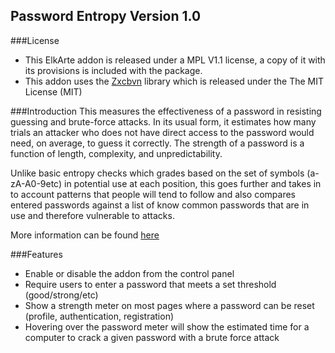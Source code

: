 ## Password Entropy Version 1.0

###License
 - This ElkArte addon is released under a MPL V1.1 license, a copy of it with its provisions is included with the package.
 - This addon uses the [Zxcbvn](https://github.com/bjeavons/zxcvbn-php]zxcvbn-php) library which is released under the The MIT License (MIT)

###Introduction
This measures the effectiveness of a password in resisting guessing and brute-force attacks. In its usual form, it estimates how many trials an attacker who does not have direct access to the password would need, on average, to guess it correctly. The strength of a password is a function of length, complexity, and unpredictability.

Unlike basic entropy checks which grades based on the set of symbols (a-zA-A0-9etc) in potential use at each position, this goes further and takes in to account patterns that people will tend to follow and also compares entered passwords against a list of know common passwords that are in use and therefore vulnerable to attacks.

More information can be found [here](https://tech.dropbox.com/2012/04/zxcvbn-realistic-password-strength-estimation/)

###Features
 - Enable or disable the addon from the control panel
 - Require users to enter a password that meets a set threshold (good/strong/etc)
 - Show a strength meter on most pages where a password can be reset (profile, authentication, registration)
 - Hovering over the password meter will show the estimated time for a computer to crack a given password with a brute force attack